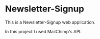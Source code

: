 # Newsletter-Signup
<p>This is a Newsletter-Signup web application.</p>
<p>In this project I used MailChimp's API.</p>
